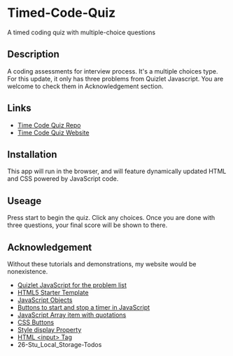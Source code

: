 # Timed-Code-Quiz
A timed coding quiz with multiple-choice questions

## Description
A coding assessments for interview process. It's a multiple choices type. For this update, it only has three problems from Quizlet Javascript. You are welcome to check them in Acknowledgement section. 

## Links
* [Time Code Quiz Repo](https://github.com/JeanSuw/timed-code-quiz)
* [Time Code Quiz Website](https://jeansuw.github.io/timed-code-quiz/)

## Installation
This app will run in the browser, and will feature dynamically updated HTML and CSS powered by JavaScript code.

## Useage
Press start to begin the quiz. Click any choices. Once you are done with three questions, your final score will be shown to there.


## Acknowledgement
Without these tutorials and demonstrations, my website would be nonexistence.

* [Quizlet JavaScript for the problem list](https://quizlet.com/117039332/javascript-quiz-flash-cards/)
* [HTML5 Starter Template](https://gist.github.com/grevory/4613514)
* [JavaScript Objects](https://www.w3schools.com/js/js_objects.asp)
* [Buttons to start and stop a timer in JavaScript](https://code.mu/en/javascript/book/prime/timers/stop-button/)
* [JavaScript Array item with quotations](https://discuss.codecademy.com/t/array-item-with-quotations/262640/2)
* [CSS Buttons](https://www.w3schools.com/css/css3_buttons.asp)
* [Style display Property](https://www.w3schools.com/jsref/prop_style_display.asp)
* [HTML \<input\> Tag](https://www.w3schools.com/tags/tag_input.asp)
* 26-Stu_Local_Storage-Todos